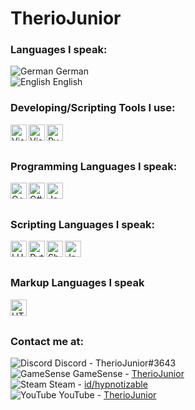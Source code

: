 # TherioJunior

### Languages I speak:
![German](https://raw.githubusercontent.com/stevenrskelton/flag-icon/master/png/16/country-4x3/de.png) German
<br />
![English](https://raw.githubusercontent.com/stevenrskelton/flag-icon/master/png/16/country-4x3/gb.png) English

### Developing/Scripting Tools I use:
<img align="left" alt="Visual Studio Code" width="26px" src="https://upload.wikimedia.org/wikipedia/commons/9/9a/Visual_Studio_Code_1.35_icon.svg" />
<img align="left" alt="Visual Studio 2019" width="26px" src="https://upload.wikimedia.org/wikipedia/commons/5/59/Visual_Studio_Icon_2019.svg" />
<img align="left" alt="PyCharm" width="26px" src="https://upload.wikimedia.org/wikipedia/commons/1/1d/PyCharm_Icon.svg" />

<br />
<br />

### Programming Languages I speak:
<img align="left" alt="C++" width="26px" src="https://upload.wikimedia.org/wikipedia/commons/1/18/ISO_C%2B%2B_Logo.svg" />
<img align="left" alt="C#" width="26px" src="https://cdn.icon-icons.com/icons2/2415/PNG/512/csharp_original_logo_icon_146578.png" />
<img align="left" alt="Java" width="26px" src="https://qph.fs.quoracdn.net/main-qimg-48b7a3d8958565e7aa3ad4dbf2312770" />

<br />
<br />

### Scripting Languages I speak:
<img align="left" alt="LUA" width="26px" src="https://upload.wikimedia.org/wikipedia/commons/c/cf/Lua-Logo.svg" />
<img align="left" alt="Python" width="26px" src="https://upload.wikimedia.org/wikipedia/commons/c/c3/Python-logo-notext.svg" />
<img align="left" alt="Shell" width="26px" src="https://cdn4.iconfinder.com/data/icons/document-file-types-green-set-03/338/File_type_Extension_148-512.png" />
<img align="left" alt="JavaScript" width="26px" src="https://upload.wikimedia.org/wikipedia/commons/9/99/Unofficial_JavaScript_logo_2.svg" />

<br />
<br />

### Markup Languages I speak
<img align="left" alt="HTML5" width="26px" src="https://upload.wikimedia.org/wikipedia/commons/6/61/HTML5_logo_and_wordmark.svg" />

<br />
<br />

### Contact me at:
![Discord](https://camo.githubusercontent.com/095acb6e84b328e842689dc5a9e6203daf994507d60b70d6a3b03dfda920ac7a/68747470733a2f2f692e696d6775722e636f6d2f30303278676e732e706e67) Discord - TherioJunior#3643
<br />
![GameSense](https://camo.githubusercontent.com/500ebdd4c994b8ea365dd5385b8aaa04361d44f54d34838ddccd80a9374649a2/68747470733a2f2f67616d6573656e73652e7075622f66617669636f6e2e69636f) GameSense - [TherioJunior](https://gamesense.pub/forums/profile.php?id=6849)
<br />
![Steam](https://camo.githubusercontent.com/ce89a685b15f74468547b144d6d811e9e86a6bb0c4e8634b616db0d084439de5/68747470733a2f2f692e696d6775722e636f6d2f52416a5a7251622e706e67) Steam - [id/hypnotizable](https://steamcommunity.com/id/hypnotizable/)
<br />
![YouTube](https://camo.githubusercontent.com/f8a3a9071699ab6979d37cd5dea7c71b258ad12f9180994cd57519a5f0e5b26a/68747470733a2f2f7777772e796f75747562652e636f6d2f66617669636f6e2e69636f) YouTube - [TherioJunior](https://m.youtube.com/channel/UC-dm9tYCKZpgy22NRcTj2oA)
